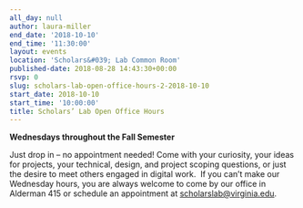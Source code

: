 ```yaml
---
all_day: null
author: laura-miller
end_date: '2018-10-10'
end_time: '11:30:00'
layout: events
location: 'Scholars&#039; Lab Common Room'
published-date: 2018-08-28 14:43:30+00:00
rsvp: 0
slug: scholars-lab-open-office-hours-2-2018-10-10
start_date: 2018-10-10
start_time: '10:00:00'
title: Scholars’ Lab Open Office Hours
---
```


**Wednesdays throughout the Fall Semester**

Just drop in – no appointment needed! Come with your curiosity, your ideas for projects, your technical, design, and project scoping questions, or just the desire to meet others engaged in digital work.  If you can’t make our Wednesday hours, you are always welcome to come by our office in Alderman 415 or schedule an appointment at [scholarslab@virginia.edu](https://mail.google.com/mail/?view=cm&fs=1&tf=1&to=scholarslab@virginia.edu).
